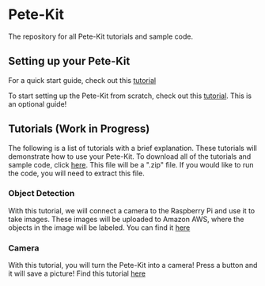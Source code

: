 # Pete-Kit
The repository for all Pete-Kit tutorials and sample code.

## Setting up your Pete-Kit
For a quick start guide, check out this [tutorial](https://github.com/glcaptain00/Pete-Kit/blob/main/Quick%20Start%20Guide.pdf)

To start setting up the Pete-Kit from scratch, check out this [tutorial](https://github.com/glcaptain00/Pete-Kit/blob/main/Raspberry%20Pi%204%20Setup.pdf). This is an optional guide!

## Tutorials (Work in Progress)
The following is a list of tutorials with a brief explanation. These tutorials will demonstrate how to use your Pete-Kit. To download all of the tutorials and sample code, click [here](https://github.com/glcaptain00/Pete-Kit/archive/refs/heads/main.zip). This file will be a ".zip" file. If you would like to run the code, you will need to extract this file.

### Object Detection
With this tutorial, we will connect a camera to the Raspberry Pi and use it to take images. These images will be uploaded to Amazon AWS, where the objects in the image will be labeled. You can find it [here](https://github.com/glcaptain00/Pete-Kit/tree/main/Object%20Detection)

### Camera
With this tutorial, you will turn the Pete-Kit into a camera! Press a button and it will save a picture! Find this tutorial [here](https://github.com/glcaptain00/Pete-Kit/tree/main/Camera)
